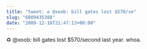 ```yaml
---
title: "tweet: ♻ @xoob: bill gates lost $570/se"
slug: "6809435388"
date: "2009-12-18T21:47:13+00:00"
---
```

♻ @xoob: bill gates lost $570/second last year. whoa.